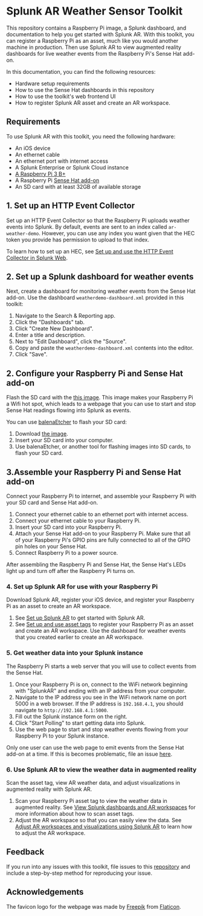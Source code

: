 # Splunk AR Weather Sensor Toolkit

This repository contains a Raspberry Pi image, a Splunk dashboard, and documentation to help you get started with Splunk AR. With this
toolkit, you can register a Raspberry Pi as an asset, much like you would another machine in production. Then use Splunk AR to view
augmented reality dashboards for live weather events from the Raspberry Pi's Sense Hat add-on.

In this documentation, you can find the following resources:

- Hardware setup requirements
- How to use the Sense Hat dashboards in this repository
- How to use the toolkit's web frontend UI
- How to register Splunk AR asset and create an AR workspace.

## Requirements

To use Splunk AR with this toolkit, you need the following hardware:

- An iOS device
- An ethernet cable
- An ethernet port with internet access
- A Splunk Enterprise or Splunk Cloud instance
- [A Raspberry Pi 3 B+](https://www.raspberrypi.org/products/raspberry-pi-3-model-b-plus/)
- A Raspberry Pi [Sense Hat add-on](https://www.raspberrypi.org/products/sense-hat/)
- An SD card with at least 32GB of available storage

## 1. Set up an HTTP Event Collector

Set up an HTTP Event Collector so that the Raspberry Pi uploads weather events into Splunk. By default, events are sent to an index called `ar-weather-demo`. However, you can use any index you want given that the HEC token you provide has permission to upload to that index. 

To learn how to set up an HEC, see [Set up and use the HTTP Event Collector in Splunk Web](https://docs.splunk.com/Documentation/Splunk/latest/Data/UsetheHTTPEventCollector).

## 2. Set up a Splunk dashboard for weather events

Next, create a dashboard for monitoring weather events from the Sense Hat add-on. Use the dashboard `weatherdemo-dashboard.xml` provided in this toolkit:

1. Navigate to the Search & Reporting app.
2. Click the "Dashboards" tab.
3. Click "Create New Dashboard".
4. Enter a title and description.
5. Next to "Edit Dashboard", click the "Source".
6. Copy and paste the `weatherdemo-dashboard.xml` contents into the editor.
7. Click "Save".

## 2. Configure your Raspberry Pi and Sense Hat add-on

Flash the SD card with the [this image](https://ar-demo-image.s3-us-west-2.amazonaws.com/WeatherDemo.dmg). This image makes your Raspberry Pi a Wifi hot spot, which leads to a webpage that you can use to start and stop Sense Hat readings flowing into Splunk as events.

You can use [balenaEtcher](https://www.balena.io/etcher/) to flash your SD card:

1. Download [the image](https://ar-demo-image.s3-us-west-2.amazonaws.com/WeatherDemo.dmg).
2. Insert your SD card into your computer.
3. Use balenaEtcher, or another tool for flashing images into SD cards, to flash your SD card.

## 3.Assemble your Raspberry Pi and Sense Hat add-on

Connect your Raspberry Pi to internet, and assemble your Raspberry Pi with your SD card and Sense Hat add-on.

1. Connect your ethernet cable to an ethernet port with internet access.
2. Connect your ethernet cable to your Raspberry Pi.
3. Insert your SD card into your Raspberry Pi.
4. Attach your Sense Hat add-on to your Raspberry Pi. Make sure that all of your Raspberry Pi's GPIO pins are fully
connected to all of the GPIO pin holes on your Sense Hat.
5. Connect Raspberry Pi to a power source.

After assembling the Raspberry Pi and Sense Hat, the Sense Hat's LEDs light up and turn off after the Raspberry Pi turns on.

### 4. Set up Splunk AR for use with your Raspberry Pi

Download Splunk AR, register your iOS device, and register your Raspberry Pi as an asset to create an AR workspace.

1. See [Set up Splunk AR](https://docs.splunk.com/Documentation/AR/latest/UseSplunkAR/GetStartedWithAR#Set_up_Splunk_AR) to get started with Splunk AR.
2. See [Set up and use asset tags](https://docs.splunk.com/Documentation/AR/latest/UseSplunkAR/GetStartedWithAR#Set_up_and_use_asset_tags) to register your Raspberry Pi as an asset and create an AR workspace. Use the dashboard for weather events that you created earlier to create an AR workspace.

### 5. Get weather data into your Splunk instance

The Raspberry Pi starts a web server that you will use to collect events from the Sense Hat.

1. Once your Raspberry Pi is on, connect to the WiFi network beginning with "SplunkAR" and ending with an IP address from your computer.
2. Navigate to the IP address you see in the WiFi network name on port 5000 in a web browser. If the IP address is `192.168.4.1`, you should navigate to `http://192.168.4.1:5000`.
3. Fill out the Splunk instance form on the right.
4. Click "Start Polling" to start getting data into Splunk.
5. Use the web page to start and stop weather events flowing from your Raspberry Pi to your Splunk instance.

Only one user can use the web page to emit events from the Sense Hat add-on at a time. If this is becomes problematic, file an issue [here](https://github.com/kingkupps/SplunkARWeatherDemoToolkit/issues/new?assignees=&labels=&template=bug_report.md&title=).

### 6. Use Splunk AR to view the weather data in augmented reality

Scan the asset tag, view AR weather data, and adjust visualizations in augmented reality with Splunk AR.

1. Scan your Raspberry Pi asset tag to view the weather data in augmented reality. See [View Splunk dashboards and AR workspaces](https://docs.splunk.com/Documentation/AR/latest/UseSplunkAR/ViewSplunkDashboards) for more information about how to scan asset tags.
2. Adjust the AR workspace so that you can easily view the data. See [Adjust AR workspaces and visualizations using Splunk AR](https://docs.splunk.com/Documentation/AR/1.5.0/UseSplunkAR/AdjustARWorkspaces) to learn how to adjust the AR workspace.

## Feedback

If you run into any issues with this toolkit, file issues to this [repository](https://github.com/kingkupps/SplunkARWeatherDemoToolkit/issues/new?assignees=&labels=&template=bug_report.md&title=) and include a step-by-step method for reproducing your issue.

## Acknowledgements

The favicon logo for the webpage was made by [Freepik](https://www.flaticon.com/authors/freepik) from
[Flaticon](https://www.flaticon.com/).
